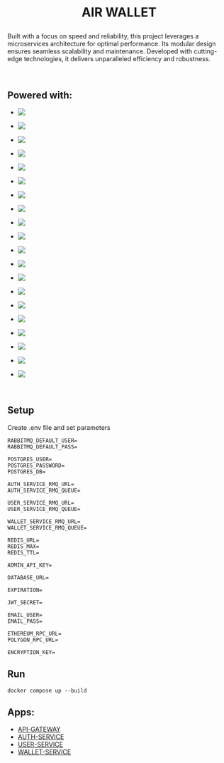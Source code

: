 <h1 align='center'>

AIR WALLET

</h1>

Built with a focus on speed and reliability, this project leverages a microservices architecture for optimal performance. Its modular design ensures seamless scalability and maintenance. Developed with cutting-edge technologies, it delivers unparalleled efficiency and robustness.

</br>

## Powered with:

*   <img align="left" src="https://img.shields.io/badge/Nest-7D3EEC?style=for-the-badge&logo=nestjs&logoColor=white" />\
    </span>

*   <img align="left" src="https://img.shields.io/badge/PostgreSQL-7638E3?style=for-the-badge&logo=postgresql&logoColor=white" />\
    </span>

*   <img align="left" src="https://img.shields.io/badge/RabbitMQ-6B2ED7?style=for-the-badge&logo=rabbitmq&logoColor=white" />\
    </span>

*   <img align="left" src="https://img.shields.io/badge/Redis-662BCF?style=for-the-badge&logo=redis&logoColor=white" />\
    </span>

*   <img align="left" src="https://img.shields.io/badge/TypeScript-6128C7?style=for-the-badge&logo=typescript&logoColor=white" />\
    </span>

*   <img align="left" src="https://img.shields.io/badge/Prisma-5C26BE?style=for-the-badge&logo=prisma&logoColor=white" />\
    </span>

*   <img align="left" src="https://img.shields.io/badge/JWT-5724B4?style=for-the-badge&logo=JSON%20web%20tokens&logoColor=white" />\
    </span>

*   <img align="left" src="https://img.shields.io/badge/Swagger-4D20A0?style=for-the-badge&logo=swagger&logoColor=white" />\
    </span>

*   <img align="left" src="https://img.shields.io/badge/Jest-4D2CAC?style=for-the-badge&logo=jest&logoColor=white" />\
    </span>

*   <img align="left" src="https://img.shields.io/badge/Docker-4D2CAC?style=for-the-badge&logo=docker&logoColor=white" />\
    </span>

*   <img align="left" src="https://img.shields.io/badge/Ethereum-4D39B9?style=for-the-badge&logo=Ethereum&logoColor=white" />\
    </span>

*   <img align="left" src="https://img.shields.io/badge/Polygon-4D45C6?style=for-the-badge&logo=Polygon&logoColor=white" />\
    </span>

*   <img align="left" src="https://img.shields.io/badge/Ethers.js-4D52D2?style=for-the-badge&logo=ethereum&logoColor=white" />\
    </span>

*   <img align="left" src="https://img.shields.io/badge/alchemy-4D5EDF?style=for-the-badge&logo=alchemy&logoColor=white" />\
    </span>

*   <img align="left" src="https://img.shields.io/badge/CryptoJS-4D78F8?style=for-the-badge&logo=cryptography&logoColor=white" />\
    </span>

*   <img align="left" src="https://img.shields.io/badge/BCRYPT-4D84FF?style=for-the-badge&logo=bcrypt.js-js&logoColor=white" />\
    </span>

*   <img align="left" src="https://img.shields.io/badge/nodemailer-4D91FF?style=for-the-badge&logo=nodemailer.js-js&logoColor=white" />\
    </span>

*   <img align="left" src="https://img.shields.io/badge/Node.js-4D9EFF?style=for-the-badge&logo=nodedotjs&logoColor=white" />\
    </span>

*   <img align="left" src="https://img.shields.io/badge/Express-4DAAFF?style=for-the-badge&logo=express&logoColor=white" />\
    </span>

*   <img align="left" src="https://img.shields.io/badge/yarn-4DB7FF?style=for-the-badge&logo=yarn&logoColor=white" />\
    </span>

</br>

## Setup

Create .env file and set parameters

```
RABBITMQ_DEFAULT_USER=
RABBITMQ_DEFAULT_PASS=

POSTGRES_USER=
POSTGRES_PASSWORD=
POSTGRES_DB=

AUTH_SERVICE_RMQ_URL=
AUTH_SERVICE_RMQ_QUEUE=

USER_SERVICE_RMQ_URL=
USER_SERVICE_RMQ_QUEUE=

WALLET_SERVICE_RMQ_URL=
WALLET_SERVICE_RMQ_QUEUE=

REDIS_URL=
REDIS_MAX=
REDIS_TTL=

ADMIN_API_KEY=

DATABASE_URL=

EXPIRATION=

JWT_SECRET=

EMAIL_USER=
EMAIL_PASS=

ETHEREUM_RPC_URL=
POLYGON_RPC_URL=

ENCRYPTION_KEY=

```

## Run

```
docker compose up --build
```

## Apps:

-   [API-GATEWAY](apps/api-gateway/README.md)
-   [AUTH-SERVICE](apps/auth-service/README.md)
-   [USER-SERVICE](apps/user-service/README.md)
-   [WALLET-SERVICE](apps/wallet-service/README.md)
